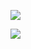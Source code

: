 ﻿![](https://lh6.googleusercontent.com/UGDSiNOhmu2vZwVoHvqnVDaVEZX6FHx2tmhJOkqja2s3bm_a3mCVV7_yo6nmmRxFc_zoH59X9ctFrBvt8Nc3OcOAHEwxanvMSWeajcBCJxXI8x1IzaAVufqDqEVUSbAQv5Zmv85K)

![](https://lh3.googleusercontent.com/wD8pM77FoRwRKkYdtSdtlz5KDjBgtQbQWak5x69lEvRpGL6LeF9NCXCQH5UYXFNEeL-TbmD9PD7iR3zrWrjCpSgGXittYTXU9ymi3KRtfls7iANWyz7TR3n6G51zCLj2iOFelhz1)
